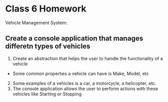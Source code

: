 # Class 6 Homework

Vehicle Management System:

## Create a console application that manages differetn types of vehicles

1. Create an abstraction that helps the user to handle the functionality of a vehicle
- Some common properties a vehicle can have is Make, Model, etc
2. Some examples of a vehicles is a car, a motorcycle, a helicopter, etc.
3. The console application allows the user to perform actions with these vehicles like Starting or Stopping